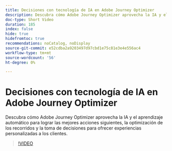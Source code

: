 ```yaml
---
title: Decisiones con tecnología de IA en Adobe Journey Optimizer
description: Descubra cómo Adobe Journey Optimizer aprovecha la IA y el aprendizaje automático para lograr las mejores acciones siguientes, la optimización de los recorridos y la toma de decisiones para ofrecer experiencias personalizadas a los clientes.
doc-type: Short Video
duration: 185
index: false
hide: true
hidefromtoc: true
recommendations: noCatalog, noDisplay
source-git-commit: e52cdba2a9203497d97cbd1e75c81e3e4e556ac4
workflow-type: tm+mt
source-wordcount: '56'
ht-degree: 0%

---
```



# Decisiones con tecnología de IA en Adobe Journey Optimizer

Descubra cómo Adobe Journey Optimizer aprovecha la IA y el aprendizaje automático para lograr las mejores acciones siguientes, la optimización de los recorridos y la toma de decisiones para ofrecer experiencias personalizadas a los clientes.

<!-- 62_S520_3442520_184_aipowered-decisioning-in-adobe-journey-optimizer -->
>[!VIDEO](https://video.tv.adobe.com/v/3460267/?learn=on&enablevpops=true&captions=spa)
